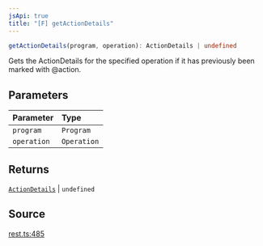 ```yaml
---
jsApi: true
title: "[F] getActionDetails"
---
```


```ts
getActionDetails(program, operation): ActionDetails | undefined
```

Gets the ActionDetails for the specified operation if it has previously been marked with @action.

## Parameters

| Parameter   | Type        |
| :---------- | :---------- |
| `program`   | `Program`   |
| `operation` | `Operation` |

## Returns

[`ActionDetails`](Interface.ActionDetails.md) \| `undefined`

## Source

[rest.ts:485](https://github.com/markcowl/cadl/blob/3db15286/packages/rest/src/rest.ts#L485)
